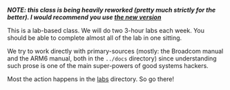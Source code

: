 ***NOTE: this class is being heavily reworked (pretty much strictly for the better).
I would recommend you use [the new version](https://github.com/dddrrreee/cs140e-20win)***

This is a lab-based class.  We will do two 3-hour labs each week.
You should be able to complete almost all of the lab in one sitting.

We try to work directly with primary-sources (mostly: the Broadcom manual
and the ARM6 manual, both in the `../docs` directory) since understanding
such prose is one of the main super-powers of good systems hackers.

Most the action happens in the [labs](labs/README.md) directory.  So go there!
